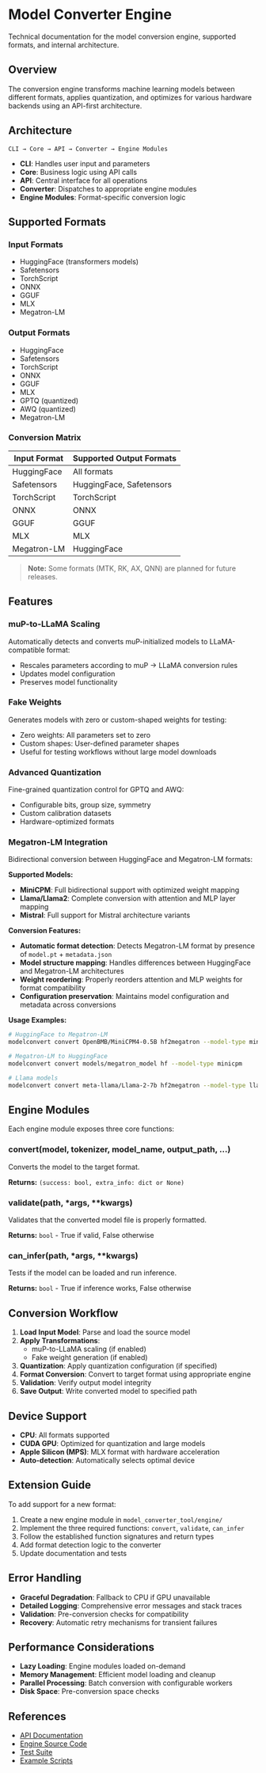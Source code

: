 # Model Converter Engine

Technical documentation for the model conversion engine, supported formats, and internal architecture.

## Overview

The conversion engine transforms machine learning models between different formats, applies quantization, and optimizes for various hardware backends using an API-first architecture.

## Architecture

```
CLI → Core → API → Converter → Engine Modules
```

- **CLI**: Handles user input and parameters
- **Core**: Business logic using API calls
- **API**: Central interface for all operations
- **Converter**: Dispatches to appropriate engine modules
- **Engine Modules**: Format-specific conversion logic

## Supported Formats

### Input Formats
- HuggingFace (transformers models)
- Safetensors
- TorchScript
- ONNX
- GGUF
- MLX
- Megatron-LM

### Output Formats
- HuggingFace
- Safetensors
- TorchScript
- ONNX
- GGUF
- MLX
- GPTQ (quantized)
- AWQ (quantized)
- Megatron-LM

### Conversion Matrix

| Input Format | Supported Output Formats |
|--------------|-------------------------|
| HuggingFace  | All formats |
| Safetensors  | HuggingFace, Safetensors |
| TorchScript  | TorchScript |
| ONNX         | ONNX |
| GGUF         | GGUF |
| MLX          | MLX |
| Megatron-LM  | HuggingFace |

> **Note:** Some formats (MTK, RK, AX, QNN) are planned for future releases.

## Features

### muP-to-LLaMA Scaling
Automatically detects and converts muP-initialized models to LLaMA-compatible format:
- Rescales parameters according to muP → LLaMA conversion rules
- Updates model configuration
- Preserves model functionality

### Fake Weights
Generates models with zero or custom-shaped weights for testing:
- Zero weights: All parameters set to zero
- Custom shapes: User-defined parameter shapes
- Useful for testing workflows without large model downloads

### Advanced Quantization
Fine-grained quantization control for GPTQ and AWQ:
- Configurable bits, group size, symmetry
- Custom calibration datasets
- Hardware-optimized formats

### Megatron-LM Integration
Bidirectional conversion between HuggingFace and Megatron-LM formats:

**Supported Models:**
- **MiniCPM**: Full bidirectional support with optimized weight mapping
- **Llama/Llama2**: Complete conversion with attention and MLP layer mapping
- **Mistral**: Full support for Mistral architecture variants

**Conversion Features:**
- **Automatic format detection**: Detects Megatron-LM format by presence of `model.pt` + `metadata.json`
- **Model structure mapping**: Handles differences between HuggingFace and Megatron-LM architectures
- **Weight reordering**: Properly reorders attention and MLP weights for format compatibility
- **Configuration preservation**: Maintains model configuration and metadata across conversions

**Usage Examples:**
```bash
# HuggingFace to Megatron-LM
modelconvert convert OpenBMB/MiniCPM4-0.5B hf2megatron --model-type minicpm

# Megatron-LM to HuggingFace  
modelconvert convert models/megatron_model hf --model-type minicpm

# Llama models
modelconvert convert meta-llama/Llama-2-7b hf2megatron --model-type llama
```

## Engine Modules

Each engine module exposes three core functions:

### convert(model, tokenizer, model_name, output_path, ...)
Converts the model to the target format.

**Returns:** `(success: bool, extra_info: dict or None)`

### validate(path, *args, **kwargs)
Validates that the converted model file is properly formatted.

**Returns:** `bool` - True if valid, False otherwise

### can_infer(path, *args, **kwargs)
Tests if the model can be loaded and run inference.

**Returns:** `bool` - True if inference works, False otherwise

## Conversion Workflow

1. **Load Input Model**: Parse and load the source model
2. **Apply Transformations**: 
   - muP-to-LLaMA scaling (if enabled)
   - Fake weight generation (if enabled)
3. **Quantization**: Apply quantization configuration (if specified)
4. **Format Conversion**: Convert to target format using appropriate engine
5. **Validation**: Verify output model integrity
6. **Save Output**: Write converted model to specified path

## Device Support

- **CPU**: All formats supported
- **CUDA GPU**: Optimized for quantization and large models
- **Apple Silicon (MPS)**: MLX format with hardware acceleration
- **Auto-detection**: Automatically selects optimal device

## Extension Guide

To add support for a new format:

1. Create a new engine module in `model_converter_tool/engine/`
2. Implement the three required functions: `convert`, `validate`, `can_infer`
3. Follow the established function signatures and return types
4. Add format detection logic to the converter
5. Update documentation and tests

## Error Handling

- **Graceful Degradation**: Fallback to CPU if GPU unavailable
- **Detailed Logging**: Comprehensive error messages and stack traces
- **Validation**: Pre-conversion checks for compatibility
- **Recovery**: Automatic retry mechanisms for transient failures

## Performance Considerations

- **Lazy Loading**: Engine modules loaded on-demand
- **Memory Management**: Efficient model loading and cleanup
- **Parallel Processing**: Batch conversion with configurable workers
- **Disk Space**: Pre-conversion space checks

## References

- [API Documentation](../model_converter_tool/api.py)
- [Engine Source Code](../model_converter_tool/engine/)
- [Test Suite](../tests/)
- [Example Scripts](../examples/) 